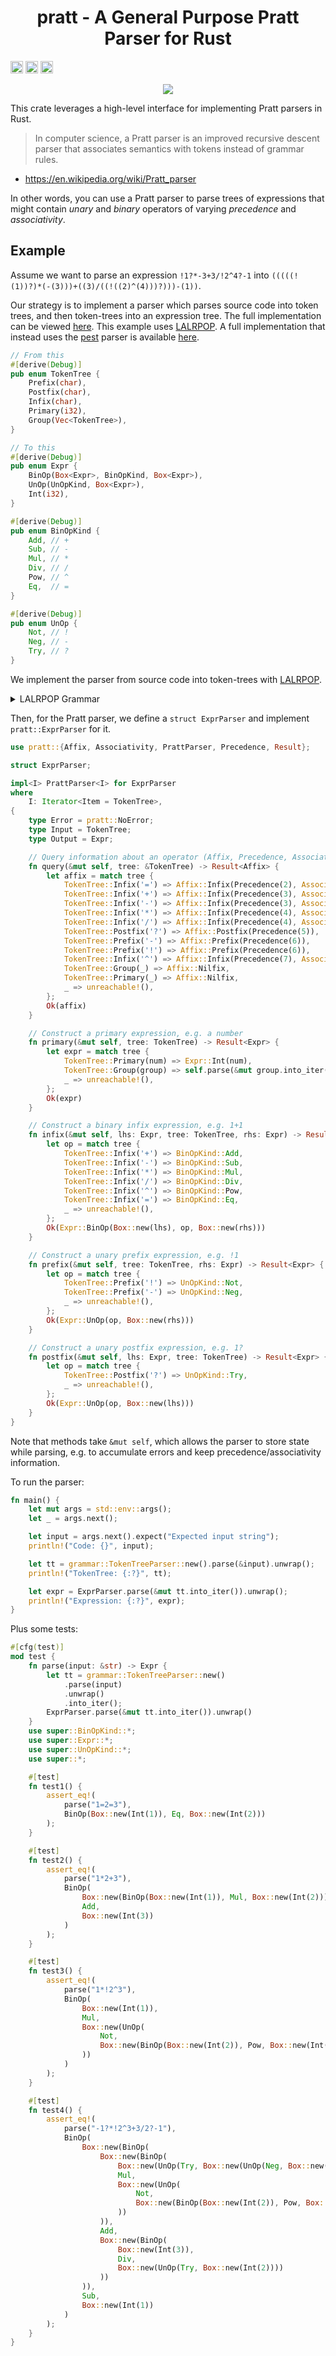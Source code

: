 <h1 align="center">pratt - A General Purpose Pratt Parser for Rust</h1>

[<img alt="github" src="https://img.shields.io/badge/github-segeljakt/pratt-8da0cb?style=for-the-badge&labelColor=555555&logo=github" height="20">](https://github.com/segeljakt/pratt)
[<img alt="crates.io" src="https://img.shields.io/crates/v/pratt.svg?style=for-the-badge&color=fc8d62&logo=rust" height="20">](https://crates.io/crates/pratt)
[<img alt="crates.io" src="https://img.shields.io/crates/dv/pratt?style=for-the-badge&labelColor=555555&logoColor=white&logo=rust" height="20">](https://crates.io/crates/pratt)

<p align="center">
  <img src="https://github.com/segeljakt/assets/blob/master/Trees.jpg?raw=true">
</p>

This crate leverages a high-level interface for implementing Pratt parsers in Rust.

> In computer science, a Pratt parser is an improved recursive descent parser that associates semantics with tokens instead of grammar rules.
- https://en.wikipedia.org/wiki/Pratt_parser

In other words, you can use a Pratt parser to parse trees of expressions that might contain *unary* and *binary* operators of varying *precedence* and *associativity*.

## Example

Assume we want to parse an expression `!1?*-3+3/!2^4?-1` into `(((((!(1))?)*(-(3)))+((3)/((!((2)^(4)))?)))-(1))`.

Our strategy is to implement a parser which parses source code into token trees, and then token-trees into an expression tree. The full implementation can be viewed [here](https://github.com/segeljakt/pratt/tree/master/examples/lalrpop-pratt). This example uses [LALRPOP](https://github.com/lalrpop/lalrpop). A full implementation that instead uses the [pest](https://github.com/pest-parser/pest) parser is available [here](https://github.com/segeljakt/pratt/tree/master/examples/pest-pratt).

```rust
// From this
#[derive(Debug)]
pub enum TokenTree {
    Prefix(char),
    Postfix(char),
    Infix(char),
    Primary(i32),
    Group(Vec<TokenTree>),
}

// To this
#[derive(Debug)]
pub enum Expr {
    BinOp(Box<Expr>, BinOpKind, Box<Expr>),
    UnOp(UnOpKind, Box<Expr>),
    Int(i32),
}

#[derive(Debug)]
pub enum BinOpKind {
    Add, // +
    Sub, // -
    Mul, // *
    Div, // /
    Pow, // ^
    Eq,  // =
}

#[derive(Debug)]
pub enum UnOp {
    Not, // !
    Neg, // -
    Try, // ?
}
```

We implement the parser from source code into token-trees with [LALRPOP](https://github.com/lalrpop/lalrpop).

<details><summary>LALRPOP Grammar</summary>
<p>

```rust
use crate::TokenTree;

grammar;

pub TokenTree = Group;

Group: Vec<TokenTree> = <prefix:Prefix*> <primary:Primary> <mut postfix:Postfix*>
                   <rest:(Infix Prefix* Primary Postfix*)*> => {
    let mut group = prefix;
    group.push(primary);
    group.append(&mut postfix);
    for (infix, mut prefix, primary, mut postfix) in rest {
        group.push(infix);
        group.append(&mut prefix);
        group.push(primary);
        group.append(&mut postfix);
    }
    group
};

Primary: TokenTree = {
    "(" <Group> ")" => TokenTree::Group(<>),
    r"[0-9]+"       => TokenTree::Primary(<>.parse::<i32>().unwrap()),
}

Infix: TokenTree = {
    "+" => TokenTree::Infix('+'),
    "-" => TokenTree::Infix('-'),
    "*" => TokenTree::Infix('*'),
    "/" => TokenTree::Infix('/'),
    "=" => TokenTree::Infix('='),
    "^" => TokenTree::Infix('^'),
}

Prefix: TokenTree = {
    "-" => TokenTree::Prefix('-'),
    "!" => TokenTree::Prefix('!'),
}

Postfix: TokenTree = {
    "?" => TokenTree::Postfix('?'),
}
```

</p>
</details>

Then, for the Pratt parser, we define a `struct ExprParser` and implement `pratt::ExprParser` for it.

```rust
use pratt::{Affix, Associativity, PrattParser, Precedence, Result};

struct ExprParser;

impl<I> PrattParser<I> for ExprParser
where
    I: Iterator<Item = TokenTree>,
{
    type Error = pratt::NoError;
    type Input = TokenTree;
    type Output = Expr;

    // Query information about an operator (Affix, Precedence, Associativity)
    fn query(&mut self, tree: &TokenTree) -> Result<Affix> {
        let affix = match tree {
            TokenTree::Infix('=') => Affix::Infix(Precedence(2), Associativity::Neither),
            TokenTree::Infix('+') => Affix::Infix(Precedence(3), Associativity::Left),
            TokenTree::Infix('-') => Affix::Infix(Precedence(3), Associativity::Left),
            TokenTree::Infix('*') => Affix::Infix(Precedence(4), Associativity::Left),
            TokenTree::Infix('/') => Affix::Infix(Precedence(4), Associativity::Left),
            TokenTree::Postfix('?') => Affix::Postfix(Precedence(5)),
            TokenTree::Prefix('-') => Affix::Prefix(Precedence(6)),
            TokenTree::Prefix('!') => Affix::Prefix(Precedence(6)),
            TokenTree::Infix('^') => Affix::Infix(Precedence(7), Associativity::Right),
            TokenTree::Group(_) => Affix::Nilfix,
            TokenTree::Primary(_) => Affix::Nilfix,
            _ => unreachable!(),
        };
        Ok(affix)
    }

    // Construct a primary expression, e.g. a number
    fn primary(&mut self, tree: TokenTree) -> Result<Expr> {
        let expr = match tree {
            TokenTree::Primary(num) => Expr::Int(num),
            TokenTree::Group(group) => self.parse(&mut group.into_iter()).unwrap(),
            _ => unreachable!(),
        };
        Ok(expr)
    }

    // Construct a binary infix expression, e.g. 1+1
    fn infix(&mut self, lhs: Expr, tree: TokenTree, rhs: Expr) -> Result<Expr> {
        let op = match tree {
            TokenTree::Infix('+') => BinOpKind::Add,
            TokenTree::Infix('-') => BinOpKind::Sub,
            TokenTree::Infix('*') => BinOpKind::Mul,
            TokenTree::Infix('/') => BinOpKind::Div,
            TokenTree::Infix('^') => BinOpKind::Pow,
            TokenTree::Infix('=') => BinOpKind::Eq,
            _ => unreachable!(),
        };
        Ok(Expr::BinOp(Box::new(lhs), op, Box::new(rhs)))
    }

    // Construct a unary prefix expression, e.g. !1
    fn prefix(&mut self, tree: TokenTree, rhs: Expr) -> Result<Expr> {
        let op = match tree {
            TokenTree::Prefix('!') => UnOpKind::Not,
            TokenTree::Prefix('-') => UnOpKind::Neg,
            _ => unreachable!(),
        };
        Ok(Expr::UnOp(op, Box::new(rhs)))
    }

    // Construct a unary postfix expression, e.g. 1?
    fn postfix(&mut self, lhs: Expr, tree: TokenTree) -> Result<Expr> {
        let op = match tree {
            TokenTree::Postfix('?') => UnOpKind::Try,
            _ => unreachable!(),
        };
        Ok(Expr::UnOp(op, Box::new(lhs)))
    }
}
```

Note that methods take `&mut self`, which allows the parser to store state while parsing, e.g. to accumulate errors and keep precedence/associativity information.

To run the parser:

```rust
fn main() {
    let mut args = std::env::args();
    let _ = args.next();

    let input = args.next().expect("Expected input string");
    println!("Code: {}", input);

    let tt = grammar::TokenTreeParser::new().parse(&input).unwrap();
    println!("TokenTree: {:?}", tt);

    let expr = ExprParser.parse(&mut tt.into_iter()).unwrap();
    println!("Expression: {:?}", expr);
}
```

Plus some tests:

```rust
#[cfg(test)]
mod test {
    fn parse(input: &str) -> Expr {
        let tt = grammar::TokenTreeParser::new()
            .parse(input)
            .unwrap()
            .into_iter();
        ExprParser.parse(&mut tt.into_iter()).unwrap()
    }
    use super::BinOpKind::*;
    use super::Expr::*;
    use super::UnOpKind::*;
    use super::*;

    #[test]
    fn test1() {
        assert_eq!(
            parse("1=2=3"),
            BinOp(Box::new(Int(1)), Eq, Box::new(Int(2)))
        );
    }

    #[test]
    fn test2() {
        assert_eq!(
            parse("1*2+3"),
            BinOp(
                Box::new(BinOp(Box::new(Int(1)), Mul, Box::new(Int(2)))),
                Add,
                Box::new(Int(3))
            )
        );
    }

    #[test]
    fn test3() {
        assert_eq!(
            parse("1*!2^3"),
            BinOp(
                Box::new(Int(1)),
                Mul,
                Box::new(UnOp(
                    Not,
                    Box::new(BinOp(Box::new(Int(2)), Pow, Box::new(Int(3))))
                ))
            )
        );
    }

    #[test]
    fn test4() {
        assert_eq!(
            parse("-1?*!2^3+3/2?-1"),
            BinOp(
                Box::new(BinOp(
                    Box::new(BinOp(
                        Box::new(UnOp(Try, Box::new(UnOp(Neg, Box::new(Int(1)))))),
                        Mul,
                        Box::new(UnOp(
                            Not,
                            Box::new(BinOp(Box::new(Int(2)), Pow, Box::new(Int(3))))
                        ))
                    )),
                    Add,
                    Box::new(BinOp(
                        Box::new(Int(3)),
                        Div,
                        Box::new(UnOp(Try, Box::new(Int(2))))
                    ))
                )),
                Sub,
                Box::new(Int(1))
            )
        );
    }
}
```
